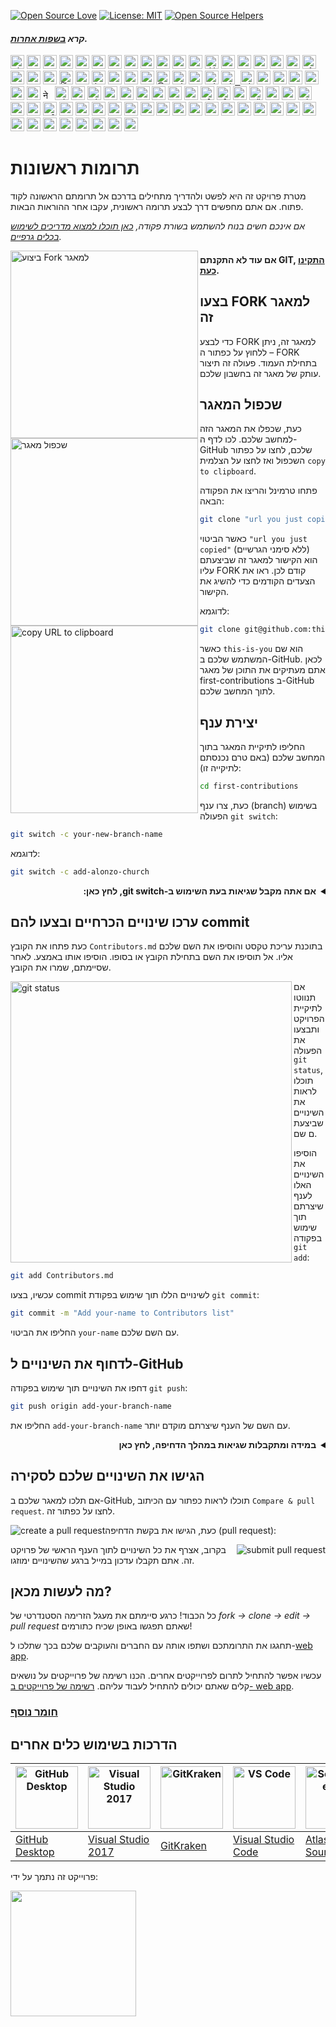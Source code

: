 [![Open Source Love](https://firstcontributions.github.io/open-source-badges/badges/open-source-v1/open-source.svg)](https://github.com/firstcontributions/open-source-badges)
[![License: MIT](https://img.shields.io/badge/License-MIT-green.svg)](https://opensource.org/licenses/MIT)
[![Open Source Helpers](https://www.codetriage.com/roshanjossey/first-contributions/badges/users.svg)](https://www.codetriage.com/roshanjossey/first-contributions)


#### _קרא [בשפות אחרות](Translations.md)._

<kbd>[<img title="Shqip" alt="Shqip" src="https://cdn.statically.io/gh/hjnilsson/country-flags/master/svg/al.svg" width="22">](README.al.md)</kbd>
<kbd>[<img title="Armenian" alt="Armenian" src="https://cdn.statically.io/gh/hjnilsson/country-flags/master/svg/am.svg" width="22">](README.arm.md)</kbd>
<kbd>[<img title="Uzbek" alt="Uzbek language" src="https://cdn.statically.io/gh/hjnilsson/country-flags/master/svg/uz.svg" width="22">](README.uz.md)</kbd>
<kbd>[<img title="Azərbaycan dili" alt="Azərbaycan dili" src="https://cdn.statically.io/flags/az.svg" width="22">](README.aze.md)</kbd>
<kbd>[<img title="বাংলা" alt="বাংলা" src="https://cdn.statically.io/gh/hjnilsson/country-flags/master/svg/bd.svg" width="22">](README.bn.md)</kbd>
<kbd>[<img title="Bulgarian" alt="Bulgarian" src="https://cdn.statically.io/gh/hjnilsson/country-flags/master/svg/bg.svg" width="22">](README.bg.md)</kbd>
<kbd>[<img title="Português (Brasil)" alt="Português (Brasil)" src="https://cdn.statically.io/gh/hjnilsson/country-flags/master/svg/br.svg" width="22">](README.pt_br.md)</kbd>
<kbd>[<img title="Català" alt="Català" src="https://firstcontributions.github.io/assets/Readme/catalan1.png" width="22">](README.ca.md)</kbd>
<kbd>[<img title="中文 (Simplified)" alt="中文 (Simplified)" src="https://cdn.statically.io/gh/hjnilsson/country-flags/master/svg/cn.svg" width="22">](README.zh-cn.md)</kbd>
<kbd>[<img title="Czech" alt="Czech" src="https://cdn.statically.io/gh/hjnilsson/country-flags/master/svg/cz.svg" width="22">](README.cs.md)</kbd>
<kbd>[<img title="Deutsch" alt="Deutsch" src="https://cdn.statically.io/gh/hjnilsson/country-flags/master/svg/de.svg" width="22">](README.de.md)</kbd>
<kbd>[<img title="Dansk" alt="Dansk" src="https://cdn.statically.io/gh/hjnilsson/country-flags/master/svg/dk.svg" width="22">](README.da.md)</kbd>
<kbd>[<img title="العربية" alt="العربية" src="https://cdn.statically.io/gh/hjnilsson/country-flags/master/svg/eg.svg" width="22">](README.eg.md)</kbd>
<kbd>[<img title="Dezéiriya" alt="Dezéiriya" src="https://cdn.statically.io/gh/hjnilsson/country-flags/master/svg/dz.svg" width="22">](README.dz.md)</kbd>
<kbd>[<img title="Española" alt="Española" src="https://cdn.statically.io/gh/hjnilsson/country-flags/master/svg/es.svg" width="22">](README.es.md)</kbd>
<kbd>[<img title="Française" alt="Française" src="https://cdn.statically.io/gh/hjnilsson/country-flags/master/svg/fr.svg" width="22">](README.fr.md)</kbd>
<kbd>[<img title="Gaeilge" alt="Gaeilge" src="https://cdn.statically.io/gh/hjnilsson/country-flags/master/svg/ie.svg" width="22">](README.ga.md)</kbd>
<kbd>[<img title="Galego" alt="Galego" src="https://upload.wikimedia.org/wikipedia/commons/thumb/6/64/Flag_of_Galicia.svg/1200px-Flag_of_Galicia.svg.png" width="22">](README.gl.md)</kbd>
<kbd>[<img title="Ελληνικά" alt="Ελληνικά" src="https://cdn.statically.io/gh/hjnilsson/country-flags/master/svg/gr.svg" width="22">](README.gr.md)</kbd>
<kbd>[<img title="ქართული" alt="ქართული" src="https://cdn.statically.io/gh/hjnilsson/country-flags/master/svg/ge.svg" width="22">](README.ge.md)</kbd>
<kbd>[<img title="Magyar" alt="Magyar" src="https://cdn.statically.io/gh/hjnilsson/country-flags/master/svg/hu.svg" width="22">](README.hu.md)</kbd>
<kbd>[<img title="Bahasa Indonesia" alt="Bahasa Indonesia" src="https://cdn.statically.io/gh/hjnilsson/country-flags/master/svg/id.svg" width="22">](README.id.md)</kbd>
<kbd>[<img title="हिंदी/ગુજરાતી/मराठी/മലയാളം/ಕನ್ನಡ/తెలుగు/छत्तीसगढ़ी/বাংলা/தமிழ்" alt="हिंदी/ગુજરાતી/मराठी/മലയാളം/ಕನ್ನಡ/తెలుగు/छत्तीसगढ़ी/বাংলা/தமிழ்" src="https://cdn.statically.io/gh/hjnilsson/country-flags/master/svg/in.svg" width="22">](Translations.md)</kbd>
<kbd>[<img title="தமிழ்" alt="தமிழ்" src="https://cdn.statically.io/gh/hjnilsson/country-flags/master/svg/lk.svg" width="22">](README.ta.md)</kbd>
<kbd>[<img title="فارسی" alt="فارسی" src="https://cdn.statically.io/gh/hjnilsson/country-flags/master/svg/ir.svg" width="22">](README.fa.md)</kbd>
<kbd>[<img title="پښتو" alt="پښتو" src="https://cdn.statically.io/gh/hjnilsson/country-flags/master/svg/af.svg" width="22">](README.pus.md)</kbd>
<kbd>[<img title="Italiano" alt="Italiano" src="https://cdn.statically.io/gh/hjnilsson/country-flags/master/svg/it.svg" width="22">](README.it.md)</kbd>
<kbd>[<img title="日本語" alt="日本語" src="https://cdn.statically.io/gh/hjnilsson/country-flags/master/svg/jp.svg" width="22">](README.ja.md)</kbd>
<kbd>[<img title="සිංහල" alt="සිංහල" src="https://cdn.statically.io/gh/hjnilsson/country-flags/master/svg/lk.svg" width="22">](README.si.md)</kbd>
<kbd>[<img title="Kiswahili (Kenya)" alt="Kiswahili (Kenya)" src="https://cdn.statically.io/gh/hjnilsson/country-flags/master/svg/ke.svg" width="22">](README.kws.md)</kbd>
<kbd>[<img title="한국어" alt="한국어" src="https://cdn.statically.io/gh/hjnilsson/country-flags/master/svg/kr.svg" width="22">](README.ko.md)</kbd>
<kbd>[<img title="Lietuvių kalba" alt="Lietuvių kalba" src="https://cdn.statically.io/gh/hjnilsson/country-flags/master/svg/lt.svg" width="22">](README.lt.md)</kbd>
<kbd>[<img title="Limba Română" alt="Limba Română" src="https://cdn.statically.io/gh/hjnilsson/country-flags/master/svg/md.svg" width="22"> <img title="Limba Română" alt="Limba Română" src="https://cdn.statically.io/gh/hjnilsson/country-flags/master/svg/ro.svg" width="22">](README.ro.md)</kbd>
<kbd>[<img title="မြန်မာ" alt="မြန်မာ" src="https://cdn.statically.io/gh/hjnilsson/country-flags/master/svg/mm.svg" width="22">](README.mm_unicode.md)</kbd>
<kbd>[<img title="Македонски" alt="Македонски" src="https://cdn.statically.io/gh/hjnilsson/country-flags/master/svg/mk.svg" width="22">](README.mk.md)</kbd>
<kbd>[<img title="Español de México" alt="Español de México" src="https://cdn.statically.io/gh/hjnilsson/country-flags/master/svg/mx.svg" width="22">](README.mx.md)</kbd>
<kbd>[<img title="Bahasa Melayu / بهاس ملايو‎ / Malay" alt="Bahasa Melayu / بهاس ملايو‎ / Malay" src="https://cdn.statically.io/gh/hjnilsson/country-flags/master/svg/my.svg" width="22">](README.my.md)</kbd>
<kbd>[<img title="Dutch" alt="Dutch" src="https://cdn.statically.io/gh/hjnilsson/country-flags/master/svg/nl.svg" width="22">](README.nl.md)</kbd>
<kbd>[<img title="Norsk" alt="Norsk" src="https://cdn.statically.io/gh/hjnilsson/country-flags/master/svg/no.svg" width="22">](README.no.md)</kbd>
<kbd>[<img title="नेपाली" alt="नेपाली" src="https://cdn.statically.io/gh/hjnilsson/country-flags/master/svg/np.svg" width="15">](README.np.md)</kbd>
<kbd>[<img title="Wikang Filipino" alt="Wikang Filipino" src="https://cdn.statically.io/gh/hjnilsson/country-flags/master/svg/ph.svg" width="22">](README.fil.md)</kbd>
<kbd>[<img title="English (Pirate)" alt="English (Pirate)" src="https://firstcontributions.github.io/assets/Readme/pirate.png" width="22">](README.en-pirate.md)</kbd>
<kbd>[<img title="اُاردو" alt="اردو" src="https://cdn.statically.io/gh/hjnilsson/country-flags/master/svg/pk.svg" width="22">](README.ur.md)</kbd>
<kbd>[<img title="Twi (Ghana)" alt="Twi (Ghana)" src="https://cdn.statically.io/gh/hjnilsson/country-flags/master/svg/gh.svg" width="22">](README.gh.md)</kbd>
<kbd>[<img title="Polski" alt="Polski" src="https://cdn.statically.io/gh/hjnilsson/country-flags/master/svg/pl.svg" width="22">](README.pl.md)</kbd>
<kbd>[<img title="Português (Portugal)" alt="Português (Portugal)" src="https://cdn.statically.io/gh/hjnilsson/country-flags/master/svg/pt.svg" width="22">](README.pt-pt.md)</kbd>
<kbd>[<img title="Русский язык" alt="Русский язык" src="https://cdn.statically.io/gh/hjnilsson/country-flags/master/svg/ru.svg" width="22">](README.ru.md)</kbd>
<kbd>[<img title="عربى" alt="عربى" src="https://cdn.statically.io/gh/hjnilsson/country-flags/master/svg/sa.svg" width="22">](README.ar.md)</kbd>
<kbd>[<img title="Svenska" alt="Svenska" src="https://cdn.statically.io/gh/hjnilsson/country-flags/master/svg/se.svg" width="22">](README.se.md)</kbd>
<kbd>[<img title="Slovenčina" alt="Slovenčina" src="https://cdn.statically.io/gh/hjnilsson/country-flags/master/svg/sk.svg" width="22">](README.slk.md)</kbd>
<kbd>[<img title="Slovenščina" alt="Slovenščina" src="https://cdn.statically.io/gh/hjnilsson/country-flags/master/svg/si.svg" width="22">](README.sl.md)</kbd>
<kbd>[<img title="ภาษาไทย" alt="ภาษาไทย" src="https://cdn.statically.io/gh/hjnilsson/country-flags/master/svg/th.svg" width="22">](README.th.md)</kbd>
<kbd>[<img title="Türkçe" alt="Türkçe" src="https://cdn.statically.io/gh/hjnilsson/country-flags/master/svg/tr.svg" width="22">](README.tr.md)</kbd>
<kbd>[<img title="中文(Traditional)" alt="中文(Traditional)" src="https://cdn.statically.io/gh/hjnilsson/country-flags/master/svg/tw.svg" width="22">](README.zh-tw.md)</kbd>
<kbd>[<img title="Українська" alt="Українська" src="https://cdn.statically.io/gh/hjnilsson/country-flags/master/svg/ua.svg" width="22">](README.ua.md)</kbd>
<kbd>[<img title="Tiếng Việt" alt="Tiếng Việt" src="https://cdn.statically.io/gh/hjnilsson/country-flags/master/svg/vn.svg" width="22">](README.vn.md)</kbd>
<kbd>[<img title="Tanzania" alt="Swahili language" src="https://cdn.statically.io/gh/hjnilsson/country-flags/master/svg/tz.svg" width="22">](README.sw.md)</kbd>
<kbd>[<img title="Zulu (South Africa)" alt="Zulu (South Africa)" src="https://cdn.statically.io/gh/hjnilsson/country-flags/master/svg/za.svg" width="22">](README.zul.md)</kbd>
<kbd>[<img title="Afrikaans (South Africa)" alt="Afrikaans (South Africa)" src="https://cdn.statically.io/gh/hjnilsson/country-flags/master/svg/za.svg" width="22">](README.afk.md)</kbd>
<kbd>[<img title="Igbo (Nigeria)" alt="Igbo (Nigeria)" src="https://cdn.statically.io/gh/hjnilsson/country-flags/master/svg/ng.svg" width="22">](README.igb.md)</kbd>
<kbd>[<img title="Bambara (Mali)" alt="Bambara (Mali)" src="https://cdn.statically.io/gh/hjnilsson/country-flags/master/svg/ml.svg" width="22">](README.mli.md)</kbd>
<kbd>[<img title="Hausa (Nigeria)" alt="Hausa (Nigeria)" src="https://upload.wikimedia.org/wikipedia/commons/thumb/5/5d/Flag_of_the_Hausa_people.svg/1280px-Flag_of_the_Hausa_people.svg.png" width="22">](README.hau.md)</kbd>
<kbd>[<img title="Yoruba (Nigeria)" alt="Yoruba (Nigeria)" src="https://www.fotw.info/images/n/ng%7Deoyor.gif" width="22">](README.yor.md)</kbd>
<kbd>[<img title="Latvia" alt="Latvia" src="https://cdn.statically.io/gh/hjnilsson/country-flags/master/svg/lv.svg" width="22">](README.lv.md)</kbd>
<kbd>[<img title="Suomeksi" alt="Suomeksi" src="https://cdn.statically.io/gh/hjnilsson/country-flags/master/svg/fi.svg" width="22">](README.fi.md)</kbd>
<kbd>[<img title="Беларуская мова" alt="Беларуская мова" src="https://cdn.statically.io/gh/hjnilsson/country-flags/master/svg/by.svg" width="22">](README.by.md)</kbd>
<kbd>[<img title="Српски" alt="Српски" src="https://cdn.statically.io/gh/hjnilsson/country-flags/master/svg/rs.svg" width="22">](README.sr-Cyrl.md)</kbd>
<kbd>[<img title="Srpski" alt="Srpski" src="https://cdn.statically.io/gh/hjnilsson/country-flags/master/svg/rs.svg" width="22">](README.sr-Latn.md)</kbd>
<kbd>[<img title="Қазақша" alt="Қазақша" src="https://cdn.statically.io/gh/hjnilsson/country-flags/master/svg/kz.svg" width="22">](README.kz.md)</kbd>
<kbd>[<img title="Bosanski" alt="Bosanski" src="https://cdn.statically.io/gh/hjnilsson/country-flags/master/svg/ba.svg" width="22">](README.bih.md)</kbd>
<kbd>[<img title="Bosanski" alt="Bosanski" src="https://cdn.statically.io/gh/hjnilsson/country-flags/master/svg/et.svg" width="22">](README.bih.md)</kbd>
<kbd>[<img title="Hrvatski" alt="Hrvatski" src="https://cdn.statically.io/gh/hjnilsson/country-flags/master/svg/hr.svg" width="22">](README.hr.md)</kbd>
<kbd>[<img title="پښتو" alt="پښتو" src="https://cdn.statically.io/gh/hjnilsson/country-flags/master/svg/af.svg" width="22">](README.ps.md)</kbd>
<kbd>[<img title="Af-soomaali" alt="Somalia" src="https://cdn.statically.io/gh/hjnilsson/country-flags/master/svg/so.svg" width="22">](README.so.md)</kbd>
<kbd>[<img title="Español de Ecuador" alt="Ecuador" src="https://cdn.statically.io/gh/hjnilsson/country-flags/master/svg/ec.svg" width="22">](README.ec.md)</kbd>
<kbd>[<img title="Luganda (Uganda)" alt="Luganda (Uganda)" src="https://cdn.statically.io/gh/hjnilsson/country-flags/master/svg/ug.svg" width="22">](README.lug.md)</kbd>
<kbd>[<img title="Turkmen" alt="Turkmen language" src="https://cdn.statically.io/gh/hjnilsson/country-flags/master/svg/tm.svg" width="22">](README.tm.md)</kbd>
<kbd>[<img title="Ewe (TOGO)" alt="Ewe (TOGO)" src="https://cdn.statically.io/gh/hjnilsson/country-flags/master/svg/tg.svg" width="22">](README.ewe.md)</kbd>
<kbd>[<img title="አማርኛ" alt="አማርኛ" src="https://cdn.statically.io/gh/hjnilsson/country-flags/master/svg/et.svg" width="22">](README.et.md)</kbd>
<kbd>[<img title="Kurdî" alt="Kurdî" src="https://upload.wikimedia.org/wikipedia/commons/3/35/Flag_of_Kurdistan.svg" width="22">](README.kr.md)</kbd>
<kbd>[<img title="Malagasy" alt="Malagasy" src="https://cdn.statically.io/gh/hjnilsson/country-flags/master/svg/mg.svg" width="22">](README.mg.md)</kbd>
<kbd>[<img title="ភាសាខ្មែរ" alt="ភាសាខ្មែរ" src="https://cdn.statically.io/gh/hjnilsson/country-flags/master/svg/kh.svg" width="22">](README.kh.md)</kbd>
<kbd>[<img title="Morocco" alt="Moroccan Darija" src="https://cdn.statically.io/gh/hjnilsson/country-flags/master/svg/ma.svg" width="22">](README.ma.md)</kbd>

# תרומות ראשונות

מטרת פרויקט זה היא לפשט ולהדריך מתחילים בדרכם אל תרומתם הראשונה לקוד פתוח. אם אתם מחפשים דרך לבצע תרומה ראשונית, עקבו אחר ההוראות הבאות.

_אם אינכם חשים בנוח להשתמש בשורת פקודה, [כאן תוכלו למצוא מדריכים לשימוש בכלים גרפיים](#הדרכות-בשימוש-כלים-אחרים)._

<img align="left" width="300" src="https://firstcontributions.github.io/assets/Readme/fork.png" alt="ביצוע Fork למאגר" />

#### אם עוד לא התקנתם GIT, [התקינו כעת](https://help.github.com/articles/set-up-git).

## בצעו FORK למאגר זה

כדי לבצע FORK למאגר זה, ניתן ללחוץ על כפתור ה – FORK בתחילת העמוד.
פעולה זה תיצור עותק של מאגר זה בחשבון שלכם.

## שכפול המאגר

<img align="left" width="300" src="https://firstcontributions.github.io/assets/Readme/clone.png" alt="שכפול מאגר" />

כעת, שכפלו את המאגר הזה למחשב שלכם. לכו לדף ה-GitHub שלכם, לחצו על כפתור השכפול ואז לחצו על הצלמית `copy to clipboard`.

פתחו טרמינל והריצו את הפקודה הבאה:

```bash
git clone "url you just copied"
```

  
כאשר הביטוי `"url you just copied"` (ללא סימני הגרשיים) הוא הקישור למאגר זה שביצעתם עליו FORK קודם לכן. ראו את הצעדים הקודמים כדי להשיג את הקישור.

<img align="left" width="300" src="https://firstcontributions.github.io/assets/Readme/copy-to-clipboard.png" alt="copy URL to clipboard" />

לדוגמא:

```bash
git clone git@github.com:this-is-you/first-contributions.git
```

  
כאשר `this-is-you` הוא שם המשתמש שלכם ב-GitHub. לכאן אתם מעתיקים את התוכן של מאגר first-contributions ב-GitHub לתוך המחשב שלכם.

## יצירת ענף

החליפו לתיקיית המאגר בתוך המחשב שלכם (באם טרם נכנסתם לתיקייה זו):

```bash
cd first-contributions
```

  
כעת, צרו ענף (branch) בשימוש הפעולה `git switch`:

```bash
git switch -c your-new-branch-name
```

  לדוגמא:

```bash
git switch -c add-alonzo-church
```

<div dir="rtl">
<details>
<summary><strong>אם אתה מקבל שגיאות בעת השימוש ב-git switch, לחץ כאן:</strong></summary>
<p dir="rtl">אם מופיעה הודעת השגיאה <strong>"Git: <code>switch</code> is not a git command. See <code>git –help</code>"</strong>,  
זה כנראה בגלל שאתה משתמש בגרסה ישנה של Git.</p>

<p>במקרה כזה, נסה להשתמש במקום זאת בפקודה <code>git checkout</code>:</p>

```bash
git checkout -b your-new-branch-name
```

</details>
</div>

## ערכו שינויים הכרחיים ובצעו להם commit

  
כעת פתחו את הקובץ `Contributors.md` בתוכנת עריכת טקסט והוסיפו את השם שלכם אליו. אל תוסיפו את השם בתחילת הקובץ או בסופו. הוסיפו אותו באמצע. לאחר שסיימתם, שמרו את הקובץ.

<img align="left" width="450" src="https://firstcontributions.github.io/assets/Readme/git-status.png" alt="git status" />

אם תנווטו לתיקיית הפרויקט ותבצעו את הפעולה `git status`, תוכלו לראות את השינויים שביצעתם שם.

הוסיפו את השינויים האלו לענף שיצרתם תוך שימוש בפקודה `git add`:

```bash
git add Contributors.md
```

  
עכשיו, בצעו commit לשינויים הללו תוך שימוש בפקודת `git commit`:

```bash
git commit -m "Add your-name to Contributors list"
```

  
החליפו את הביטוי `your-name` עם השם שלכם.

## לדחוף את השינויים ל-GitHub

  
דחפו את השינויים תוך שימוש בפקודה `git push`:

```bash
git push origin add-your-branch-name
```

  
החליפו את `add-your-branch-name` עם השם של הענף שיצרתם מוקדם יותר.

<div dir="rtl">
<details>
<summary><strong>במידה ומתקבלות שגיאות במהלך הדחיפה, לחץ כאן</strong></summary>

<ul dir="rtl">
  <li>
    <h3>שגיאת אימות</h3>
  </li>
</ul>

```bash
remote: Support for password authentication was removed on August 13, 2021. Please use a personal access token instead.
remote: Please see https://github.blog/2020-12-15-token-authentication-requirements-for-git-operations/ for more information.
fatal: Authentication failed for 'https://github.com/<your-username>/first-contributions.git/'
```

עברו אל [המדריך של GitHub](https://docs.github.com/en/authentication/connecting-to-github-with-ssh/adding-a-new-ssh-key-to-your-github-account) על יצירה והגדרה של מפתח SSH לחשבון שלך.

כמו כן, ייתכן שתרצה להריץ את הפקודה 'git remote -v' כדי לבדוק את הכתובת המרוחקת שלך.

אם זה דומה לזה:
```bash
origin	https://github.com/your-username/your_repo.git (fetch)
origin https://github.com/your-username/your_repo.git (push)
```

תחליף את זה בעזרת הפקודה:
```bash
git remote set-url origin git@github.com:your-username/your_repo.git
```
אחרת, עדיין תתבקש לספק שם משתמש וסיסמה ותקבל שגיאת אימות.
</details>
</div>

## הגישו את השינויים שלכם לסקירה

  
אם תלכו למאגר שלכם ב-GitHub, תוכלו לראות כפתור עם הכיתוב `Compare & pull request`. לחצו על כפתור זה.

<img style="float: left;" src="https://firstcontributions.github.io/assets/Readme/compare-and-pull.png" alt="create a pull request" />

כעת, הגישו את בקשת הדחיפה (pull request):

<img style="float: right;" src="https://firstcontributions.github.io/assets/Readme/submit-pull-request.png" alt="submit pull request" />

בקרוב, אצרף את כל השינויים לתוך הענף הראשי של פרויקט זה. אתם תקבלו עדכון במייל ברגע שהשינויים ימוזגו.

## מה לעשות מכאן?

כל הכבוד! כרגע סיימתם את מעגל הזרימה הסטנדרטי של _fork -> clone -> edit -> pull request_ שאתם תפגשו באופן שכיח כתורמים!

תחגגו את התרומתכם ושתפו אותה עם החברים והעוקבים שלכם בכך שתלכו ל-[web app](https://firstcontributions.github.io/#social-share).

עכשיו אפשר להתחיל לתרום לפרוייקטים אחרים. הכנו רשימה של פרוייקטים על נושאים קלים שאתם יכולים להתחיל לעבוד עליהם. [רשימה של פרוייקטים ב- web app](https://firstcontributions.github.io/#project-list).

### [חומר נוסף](../additional-material/git_workflow_scenarios/additional-material.md)

## הדרכות בשימוש כלים אחרים

| <a href="../gui-tool-tutorials/github-desktop-tutorial.md"><img alt="GitHub Desktop" src="https://desktop.github.com/images/desktop-icon.svg" width="100"></a> | <a href="../gui-tool-tutorials/github-windows-vs2017-tutorial.md"><img alt="Visual Studio 2017" src="https://upload.wikimedia.org/wikipedia/commons/c/cd/Visual_Studio_2017_Logo.svg" width="100"></a> | <a href="../gui-tool-tutorials/gitkraken-tutorial.md"><img alt="GitKraken" src="https://firstcontributions.github.io/assets/gui-tool-tutorials/gitkraken-tutorial/gk-icon.png" width="100"></a> | <a href="../gui-tool-tutorials/github-windows-vs-code-tutorial.md"><img alt="VS Code" src="https://upload.wikimedia.org/wikipedia/commons/1/1c/Visual_Studio_Code_1.35_icon.png" width=100></a> | <a href="../gui-tool-tutorials/sourcetree-macos-tutorial.md"><img alt="Sourcetree App" src="https://wac-cdn.atlassian.com/dam/jcr:81b15cde-be2e-4f4a-8af7-9436f4a1b431/Sourcetree-icon-blue.svg" width=100></a> | <a href="../gui-tool-tutorials/github-windows-intellij-tutorial.md"><img alt="IntelliJ IDEA" src="https://upload.wikimedia.org/wikipedia/commons/thumb/9/9c/IntelliJ_IDEA_Icon.svg/512px-IntelliJ_IDEA_Icon.svg.png" width=100></a> |
| ----------------------------------------------------------------------------------------------------------------------------------------------------------- | --------------------------------------------------------------------------------------------------------------------------------------------------------------------------------------------------- | -------------------------------------------------------------------------------------------------------------------------------------------------------------------------------------------- | -------------------------------------------------------------------------------------------------------------------------------------------------------------------------------------------- | ------------------------------------------------------------------------------------------------------------------------------------------------------------------------------------------------------------ | -------------------------------------------------------------------------------------------------------------------------------------------------------------------------------------------------------------------------------- |
| [GitHub Desktop](../gui-tool-tutorials/github-desktop-tutorial.md)                                                                                             | [Visual Studio 2017](../gui-tool-tutorials/github-windows-vs2017-tutorial.md)                                                                                                                          | [GitKraken](../gui-tool-tutorials/gitkraken-tutorial.md)                                                                                                                                        | [Visual Studio Code](../gui-tool-tutorials/github-windows-vs-code-tutorial.md)                                                                                                                  | [Atlassian Sourcetree](../gui-tool-tutorials/sourcetree-macos-tutorial.md)                                                                                                                                      | [IntelliJ IDEA](../gui-tool-tutorials/github-windows-intellij-tutorial.md)                                                                                                                                                          |

<p>פרוייקט זה נתמך על ידי:</p>
<p>
  <a href="https://www.digitalocean.com/">
    <img src="https://opensource.nyc3.cdn.digitaloceanspaces.com/attribution/assets/SVG/DO_Logo_horizontal_blue.svg" width="201px">
  </a>
</p>
